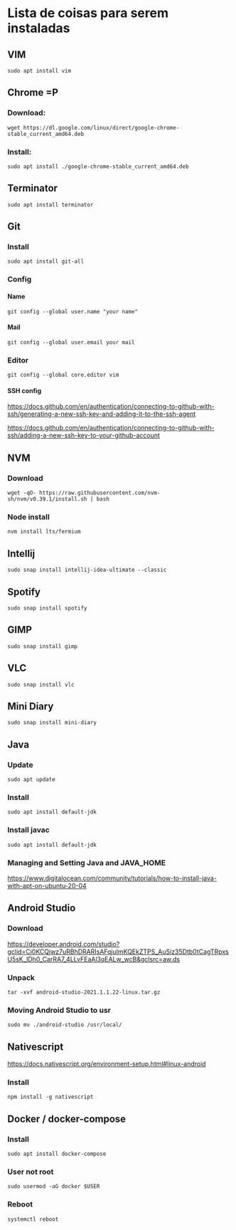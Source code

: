 # Lista de coisas para serem instaladas

## VIM
```sudo apt install vim```

## Chrome =P

### Download:
```wget https://dl.google.com/linux/direct/google-chrome-stable_current_amd64.deb```

### Install:
```sudo apt install ./google-chrome-stable_current_amd64.deb```

## Terminator
```sudo apt install terminator```

## Git

### Install
```sudo apt install git-all```

### Config
#### Name
```git config --global user.name "your name"```

#### Mail
```git config --global user.email your mail```

### Editor
```git config --global core.editor vim```

#### SSH config
https://docs.github.com/en/authentication/connecting-to-github-with-ssh/generating-a-new-ssh-key-and-adding-it-to-the-ssh-agent

https://docs.github.com/en/authentication/connecting-to-github-with-ssh/adding-a-new-ssh-key-to-your-github-account

## NVM
### Download
```wget -qO- https://raw.githubusercontent.com/nvm-sh/nvm/v0.39.1/install.sh | bash```

### Node install
```nvm install lts/fermium```

## Intellij
```sudo snap install intellij-idea-ultimate --classic```

## Spotify
```sudo snap install spotify```

## GIMP
```sudo snap install gimp```

## VLC
```sudo snap install vlc```

## Mini Diary
```sudo snap install mini-diary```

## Java
### Update
```sudo apt update```

### Install
```sudo apt install default-jdk```

### Install javac
```sudo apt install default-jdk```

### Managing and Setting Java and JAVA_HOME
https://www.digitalocean.com/community/tutorials/how-to-install-java-with-apt-on-ubuntu-20-04

## Android Studio
### Download 
https://developer.android.com/studio?gclid=Cj0KCQjwz7uRBhDRARIsAFqjulmKQEkZTPS_AuSiz35Dtb0tCagTRpxsU5sK_IDh0_CarRA7_4LLvFEaAl3qEALw_wcB&gclsrc=aw.ds

### Unpack
```tar -xvf android-studio-2021.1.1.22-linux.tar.gz```

### Moving Android Studio to usr
```sudo mv ./android-studio /usr/local/```

## Nativescript
https://docs.nativescript.org/environment-setup.html#linux-android

### Install
```npm install -g nativescript```

## Docker / docker-compose

### Install
```sudo apt install docker-compose```

### User not root
```sudo usermod -aG docker $USER```

### Reboot
```systemctl reboot```


